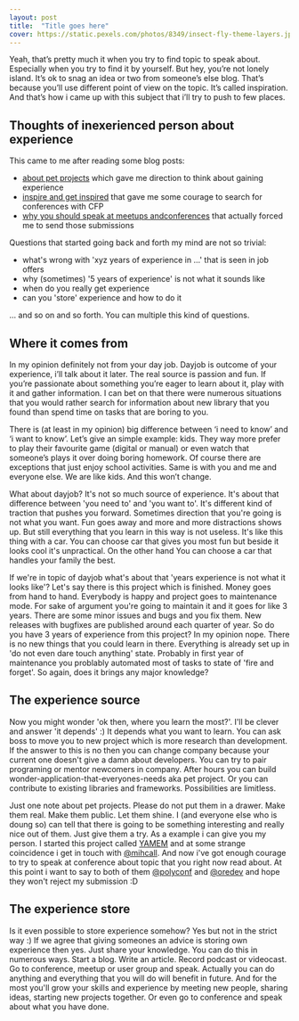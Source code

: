 ```yaml
---
layout: post
title:  "Title goes here"
cover: https://static.pexels.com/photos/8349/insect-fly-theme-layers.jpg
---
```


Yeah, that’s pretty much it when you try to find topic to speak about. Especially when you try to find it by yourself. But hey, you’re not lonely island. It’s ok to snag an idea or two from someone’s else blog. That’s because you’ll use different point of view on the topic. It’s called inspiration. And that’s how i came up with this subject that i’ll try to push to few places.

<!-- more -->

## Thoughts of inexerienced person about experience

This came to me after reading some blog posts:

* [about pet projects][about-pet-projects] which gave me direction to think about gaining experience
* [inspire and get inspired][inspire-and-get-inspired] that gave me some courage to search for conferences with CFP
* [why you should speak at meetups andconferences][why-you-should-speak-at-meetups-andconferences] that actually forced me to send those submissions

Questions that started going back and forth my mind are not so trivial:

* what's wrong with 'xyz years of experience in ...' that is seen in job offers
* why (sometimes) '5 years of experience' is not what it sounds like
* when do you really get experience
* can you 'store' experience and how to do it

... and so on and so forth. You can multiple this kind of questions.

## Where it comes from

In my opinion definitely not from your day job. Dayjob is outcome of your experience, i’ll talk about it later. The real source is passion and fun. If you’re passionate about something you’re eager to learn about it, play with it and gather information. I can bet on that there were numerous situations that you would rather search for information about new library that you found than spend time on tasks that are boring to you.

There is (at least in my opinion) big difference between ‘i need to know’ and ‘i want to know’. Let’s give an simple example: kids. They way more prefer to play their favourite game (digital or manual) or even watch that someone’s plays it over doing boring homework. Of course there are exceptions that just enjoy school activities. Same is with you and me and everyone else. We are like kids. And this won’t change.

What about dayjob? It's not so much source of experience. It's about that difference  between 'you need to' and 'you want to'. It's different kind of traction that pushes you forward. Sometimes direction that you're going is not what you want. Fun goes away and more and more distractions shows up. But still everything that you learn in this way is not useless.  It's like this thing with a car. You can choose car that gives you most fun but beside it looks cool it's unpractical. On the other hand You can choose a car that handles your family the best.

If we're in topic of dayjob what's about that 'years experience is not what it looks like'? Let's say there is this project which is finished. Money goes from hand to hand. Everybody is happy and project goes to maintenance mode. For sake of argument you're going to maintain it and it goes for like 3 years. There are some minor issues and bugs and you fix them. New releases with bugfixes are published around each quarter of year. So do you have 3 years of experience from this project? In my opinion nope. There is no new things that you could learn in there. Everything is already set up in 'do not even dare touch anything' state. Probably in first year of maintenance you problably automated most of tasks to state of 'fire and forget'. So again, does it brings any major knowledge?

## The experience source

Now you might wonder 'ok then, where you learn the most?'. I'll be clever and answer 'it depends' :) It depends what you want to learn. You can ask boss to move you to new project which is more research than development. If the answer to this is no then you can change company because your current one doesn't give a damn about developers. You can try to pair programing or mentor newcomers in company. After hours you can build wonder-application-that-everyones-needs aka pet project. Or you can contribute to existing libraries and frameworks. Possibilities are limitless.

Just one note about pet projects. Please do not put them in a drawer. Make them real. Make them public. Let them shine. I (and everyone else who is doung so) can tell that there is going to be something interesting and really nice out of them. Just give them a try. As a example i can give you my person. I started this project called [YAMEM][yamem-github] and at some strange coincidence i get in touch with [@mihcall][mihcall-twitter]. And now i've got enough courage to try to speak at conference about topic that you right now read about. At this point i want to say to both of them [@polyconf][polyconf-twitter] and [@oredev][oredev-twitter] and hope they won't reject my submission :D

## The experience store

Is it even possible to store experience somehow? Yes but not in the strict way :) If we agree that giving someones an advice is storing own experience then yes. Just share your knowledge. You can do this in numerous ways. Start a blog. Write an article. Record podcast or videocast. Go to conference, meetup or user group and speak. Actually you can do anything and everything that you will do will benefit in future. And for the most you'll grow your skills and experience by meeting new people, sharing ideas, starting new projects together. Or even go to conference and speak about what you have done.


[about-pet-projects]:http://www.maciejaniserowicz.com/2015/03/09/o-pet-projects/
[inspire-and-get-inspired]:http://www.maciejaniserowicz.com/2015/03/23/inspiruj-i-czerp-inspiracje/
[why-you-should-speak-at-meetups-andconferences]:http://blog.mihcall.com/2015/01/18/Why-You-Should-Speak-At-Meetups-And-Conferences/
[yamem-github]:https://github.com/vircung/yamem
[mihcall-twitter]:https://twitter.com/mihcall
[oredev-twitter]:https://twitter.com/oredev
[polyconf-twitter]:https://twitter.com/polyconfhq
